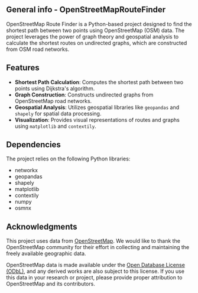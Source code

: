 ## General info - OpenStreetMapRouteFinder
OpenStreetMap Route Finder is a Python-based project designed to find the shortest path between two points using OpenStreetMap (OSM) data. The project leverages the power of graph theory and geospatial analysis to calculate the shortest routes on undirected graphs, which are constructed from OSM road networks.

## Features

- **Shortest Path Calculation**: Computes the shortest path between two points using Dijkstra's algorithm.
- **Graph Construction**: Constructs undirected graphs from OpenStreetMap road networks.
- **Geospatial Analysis**: Utilizes geospatial libraries like `geopandas` and `shapely` for spatial data processing.
- **Visualization**: Provides visual representations of routes and graphs using `matplotlib` and `contextily`.


## Dependencies
The project relies on the following Python libraries:
- networkx
- geopandas
- shapely
- matplotlib
- contextily
- numpy
- osmnx

## Acknowledgments

This project uses data from [OpenStreetMap](https://www.openstreetmap.org). We would like to thank the OpenStreetMap community for their effort in collecting and maintaining the freely available geographic data.

OpenStreetMap data is made available under the [Open Database License (ODbL)](https://opendatacommons.org/licenses/odbl/), and any derived works are also subject to this license. If you use this data in your research or project, please provide proper attribution to OpenStreetMap and its contributors.
